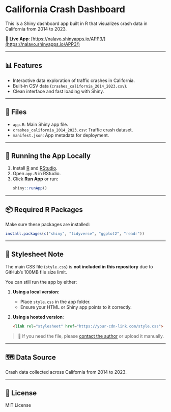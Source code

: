 # California Crash Dashboard

This is a Shiny dashboard app built in R that visualizes crash data in California from 2014 to 2023.

🔗 **Live App**: [https://nalavo.shinyapps.io/APP3/](https://nalavo.shinyapps.io/APP3/)

---

## 📊 Features

- Interactive data exploration of traffic crashes in California.
- Built-in CSV data (`crashes_california_2014_2023.csv`).
- Clean interface and fast loading with Shiny.

---

## 📁 Files

- `app.R`: Main Shiny app file.
- `crashes_california_2014_2023.csv`: Traffic crash dataset.
- `manifest.json`: App metadata for deployment.

---

## 🚀 Running the App Locally

1. Install [R](https://cran.r-project.org/) and [RStudio](https://posit.co/download/rstudio/).
2. Open `app.R` in RStudio.
3. Click **Run App** or run:
   ```r
   shiny::runApp()
   ```

---

## 📦 Required R Packages

Make sure these packages are installed:

```r
install.packages(c("shiny", "tidyverse", "ggplot2", "readr"))
```

---

## 🎨 Stylesheet Note

The main CSS file (`style.css`) is **not included in this repository** due to GitHub’s 100MB file size limit.

You can still run the app by either:

1. **Using a local version**:
   - Place `style.css` in the app folder.
   - Ensure your HTML or Shiny app points to it correctly.

2. **Using a hosted version**:
   ```html
   <link rel="stylesheet" href="https://your-cdn-link.com/style.css">
   ```

> 🔹 If you need the file, please [contact the author](mailto:your.email@example.com) or upload it manually.

---

## 🗺️ Data Source

Crash data collected across California from 2014 to 2023.

---

## 📄 License

MIT License
